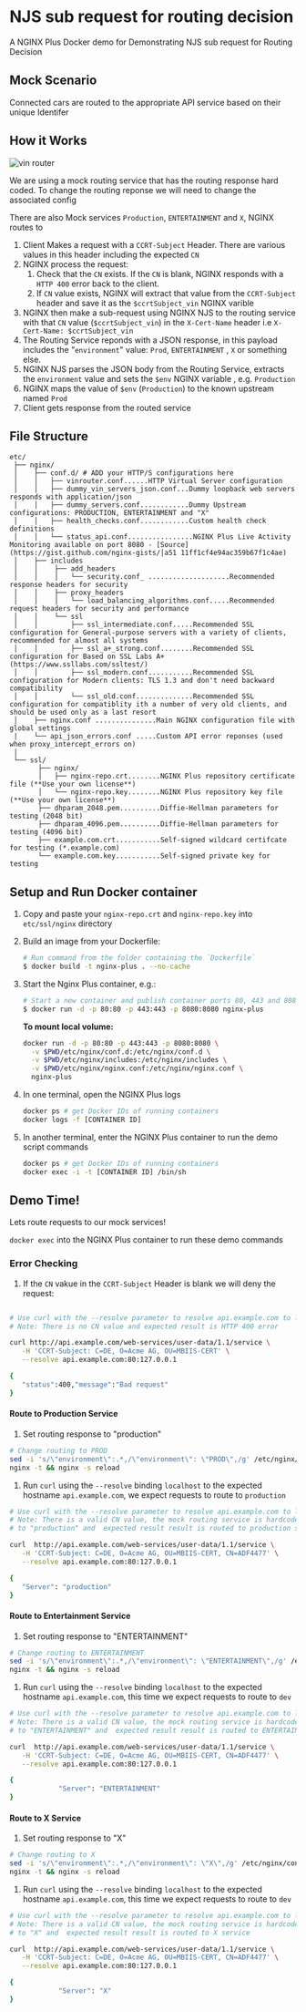 # NJS sub request for routing decision

A NGINX Plus Docker demo for Demonstrating NJS sub request for Routing Decision

## Mock Scenario

Connected cars are routed to the appropriate API service based on their unique Identifer

## How it Works

![vin router](vin-router.png)

We are using a mock routing service that has the routing response hard coded. To
change the routing reponse we will need to change the associated config

There are also Mock services `Production`, `ENTERTAINMENT` and `X`, NGINX routes
to

1. Client Makes a request with a `CCRT-Subject` Header. There are various values
   in this header including the expected `CN`
2. NGINX process the request:
   1.  Check that the `CN` exists. If the `CN` is blank, NGINX responds with a
       `HTTP 400` error back to the client. 
   2. If `CN` value exists, NGINX will extract that value from the
      `CCRT-Subject` header and save it as the `$ccrtSubject_vin` NGINX varible
3. NGINX then make a sub-request using NGINX NJS to the routing service with
   that `CN` value (`$ccrtSubject_vin`) in the `X-Cert-Name` header i.e
   `X-Cert-Name: $ccrtSubject_vin`
4. The Routing Service reponds with a JSON response, in this payload includes
   the "`environment`" value: `Prod`, `ENTERTAINMENT` , `X` or something else.
5.  NGINX NJS parses the JSON body from the Routing Service, extracts the
    `environment` value and sets the `$env` NGINX variable , e.g. `Production`
6.  NGINX maps the value of `$env` (`Production`) to the known upstream named
    `Prod`
7. Client gets response from the routed service

## File Structure

```
etc/
 ├── nginx/
 │    ├── conf.d/ # ADD your HTTP/S configurations here
 │    │   ├── vinrouter.conf......HTTP Virtual Server configuration
 │    │   ├── dummy_vin_servers_json.conf...Dummy loopback web servers responds with application/json
 │    │   ├── dummy_servers.conf............Dummy Upstream configurations: PRODUCTION, ENTERTAINMENT and "X"
 │    │   ├── health_checks.conf............Custom health check definitions
 │    │   └── status_api.conf................NGINX Plus Live Activity Monitoring available on port 8080 - [Source](https://gist.github.com/nginx-gists/│a51 11ff1cf4e94ac359b67f1c4ae)
 │    ├── includes
 │    │    ├── add_headers
 │    │    │   └── security.conf_ ....................Recommended response headers for security
 │    │    ├── proxy_headers
 │    │    │   └── load_balancing_algorithms.conf.....Recommended request headers for security and performance
 │    │    └── ssl
 │    │        ├── ssl_intermediate.conf.....Recommended SSL configuration for General-purpose servers with a variety of clients, recommended for almost all systems
 │    │        ├── ssl_a+_strong.conf........Recommended SSL configuration for Based on SSL Labs A+ (https://www.ssllabs.com/ssltest/)
 │    │        ├── ssl_modern.conf...........Recommended SSL configuration for Modern clients: TLS 1.3 and don't need backward compatibility
 │    │        └── ssl_old.conf..............Recommended SSL configuration for compatiblity ith a number of very old clients, and should be used only as a last resort
 │    ├── nginx.conf ...............Main NGINX configuration file with global settings
 |    └── api_json_errors.conf .....Custom API error reponses (used when proxy_intercept_errors on)
 |          
 └── ssl/
       ├── nginx/
       │   ├── nginx-repo.crt........NGINX Plus repository certificate file (**Use your own license**)
       │   └── nginx-repo.key........NGINX Plus repository key file (**Use your own license**)
       ├── dhparam_2048.pem..........Diffie-Hellman parameters for testing (2048 bit)
       ├── dhparam_4096.pem..........Diffie-Hellman parameters for testing (4096 bit)
       ├── example.com.crt...........Self-signed wildcard certifcate for testing (*.example.com)
       └── example.com.key...........Self-signed private key for testing
```

## Setup and Run Docker container

 1. Copy and paste your `nginx-repo.crt` and `nginx-repo.key` into
    `etc/ssl/nginx` directory

 2. Build an image from your Dockerfile:
    ```bash
    # Run command from the folder containing the `Dockerfile`
    $ docker build -t nginx-plus . --no-cache
    ```
 3. Start the Nginx Plus container, e.g.:
    ```bash
    # Start a new container and publish container ports 80, 443 and 8080 to the host
    $ docker run -d -p 80:80 -p 443:443 -p 8080:8080 nginx-plus
    ```

    **To mount local volume:**

    ```bash
    docker run -d -p 80:80 -p 443:443 -p 8080:8080 \
      -v $PWD/etc/nginx/conf.d:/etc/nginx/conf.d \
      -v $PWD/etc/nginx/includes:/etc/nginx/includes \
      -v $PWD/etc/nginx/nginx.conf:/etc/nginx/nginx.conf \
      nginx-plus
    ```

 4. In one terminal, open the NGINX Plus logs
    ```bash
    docker ps # get Docker IDs of running containers
    docker logs -f [CONTAINER ID]
    ```

 5. In another terminal, enter the NGINX Plus container to run the demo script
    commands
    ```bash
    docker ps # get Docker IDs of running containers
    docker exec -i -t [CONTAINER ID] /bin/sh
    ```

## Demo Time!

Lets route requests to our mock services!

`docker exec` into the NGINX Plus container to run these demo commands

### Error Checking

1. If the `CN` vakue in the `CCRT-Subject` Header is blank we will deny the
   request:

```bash

# Use curl with the --resolve parameter to resolve api.example.com to localhost
# Note: There is no CN value and expected result is HTTP 400 error

curl http://api.example.com/web-services/user-data/1.1/service \
   -H 'CCRT-Subject: C=DE, O=Acme AG, OU=MBIIS-CERT' \
   --resolve api.example.com:80:127.0.0.1

{
   "status":400,"message":"Bad request"
}
```


#### Route to Production Service

1. Set routing response to "production"

```bash
# Change routing to PROD
sed -i 's/\"environment\":.*,/\"environment\": \"PROD\",/g' /etc/nginx/conf.d/dummy_vin_servers_json.conf
nginx -t && nginx -s reload
```

1. Run `curl` using the `--resolve` binding `localhost` to the expected hostname
   `api.example.com`,  we expect requests to route to `production`

```bash
# Use curl with the --resolve parameter to resolve api.example.com to localhost
# Note: There is a valid CN value, the mock routing service is hardcoded 
# to "production" and  expected result result is routed to production service

curl  http://api.example.com/web-services/user-data/1.1/service \
   -H 'CCRT-Subject: C=DE, O=Acme AG, OU=MBIIS-CERT, CN=ADF4477' \
   --resolve api.example.com:80:127.0.0.1

{
   "Server": "production"
}
```

#### Route to Entertainment Service


1. Set routing response to "ENTERTAINMENT"

```bash
# Change routing to ENTERTAINMENT
sed -i 's/\"environment\":.*,/\"environment\": \"ENTERTAINMENT\",/g' /etc/nginx/conf.d/dummy_vin_servers_json.conf
nginx -t && nginx -s reload
```

1. Run `curl` using the `--resolve` binding `localhost` to the expected hostname
   `api.example.com`, this time we expect requests to route to `dev`

```bash
# Use curl with the --resolve parameter to resolve api.example.com to localhost
# Note: There is a valid CN value, the mock routing service is hardcoded 
# to "ENTERTAINMENT" and  expected result result is routed to ENTERTAINMENT service

curl  http://api.example.com/web-services/user-data/1.1/service \
   -H 'CCRT-Subject: C=DE, O=Acme AG, OU=MBIIS-CERT, CN=ADF4477' \
   --resolve api.example.com:80:127.0.0.1

{
            "Server": "ENTERTAINMENT"
}
```

#### Route to X Service

1. Set routing response to "X"

```bash
# Change routing to X
sed -i 's/\"environment\":.*,/\"environment\": \"X\",/g' /etc/nginx/conf.d/dummy_vin_servers_json.conf
nginx -t && nginx -s reload
```

1. Run `curl` using the `--resolve` binding `localhost` to the expected hostname
   `api.example.com`, this time we expect requests to route to `dev`

```bash
# Use curl with the --resolve parameter to resolve api.example.com to localhost
# Note: There is a valid CN value, the mock routing service is hardcoded 
# to "X" and  expected result result is routed to X service

curl  http://api.example.com/web-services/user-data/1.1/service \
   -H 'CCRT-Subject: C=DE, O=Acme AG, OU=MBIIS-CERT, CN=ADF4477' \
   --resolve api.example.com:80:127.0.0.1

{
            "Server": "X"
}
```